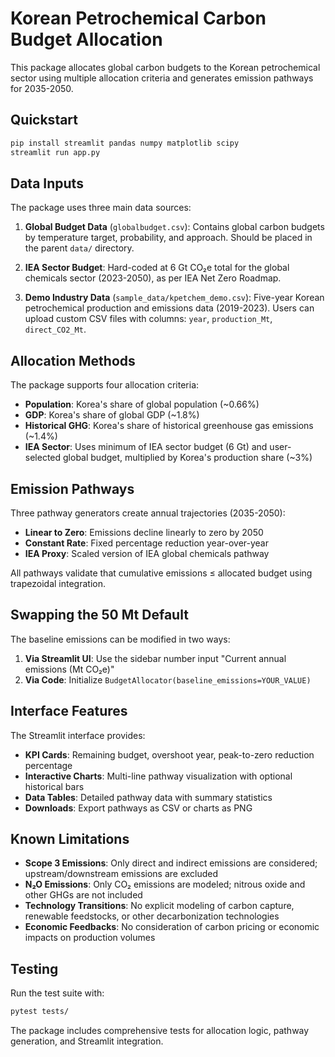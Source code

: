 # Korean Petrochemical Carbon Budget Allocation

This package allocates global carbon budgets to the Korean petrochemical sector using multiple allocation criteria and generates emission pathways for 2035-2050.

## Quickstart

```bash
pip install streamlit pandas numpy matplotlib scipy
streamlit run app.py
```

## Data Inputs

The package uses three main data sources:

1. **Global Budget Data** (`globalbudget.csv`): Contains global carbon budgets by temperature target, probability, and approach. Should be placed in the parent `data/` directory.

2. **IEA Sector Budget**: Hard-coded at 6 Gt CO₂e total for the global chemicals sector (2023-2050), as per IEA Net Zero Roadmap.

3. **Demo Industry Data** (`sample_data/kpetchem_demo.csv`): Five-year Korean petrochemical production and emissions data (2019-2023). Users can upload custom CSV files with columns: `year`, `production_Mt`, `direct_CO2_Mt`.

## Allocation Methods

The package supports four allocation criteria:

- **Population**: Korea's share of global population (~0.66%)
- **GDP**: Korea's share of global GDP (~1.8%)  
- **Historical GHG**: Korea's share of historical greenhouse gas emissions (~1.4%)
- **IEA Sector**: Uses minimum of IEA sector budget (6 Gt) and user-selected global budget, multiplied by Korea's production share (~3%)

## Emission Pathways

Three pathway generators create annual trajectories (2035-2050):

- **Linear to Zero**: Emissions decline linearly to zero by 2050
- **Constant Rate**: Fixed percentage reduction year-over-year
- **IEA Proxy**: Scaled version of IEA global chemicals pathway

All pathways validate that cumulative emissions ≤ allocated budget using trapezoidal integration.

## Swapping the 50 Mt Default

The baseline emissions can be modified in two ways:

1. **Via Streamlit UI**: Use the sidebar number input "Current annual emissions (Mt CO₂e)"
2. **Via Code**: Initialize `BudgetAllocator(baseline_emissions=YOUR_VALUE)`

## Interface Features

The Streamlit interface provides:

- **KPI Cards**: Remaining budget, overshoot year, peak-to-zero reduction percentage
- **Interactive Charts**: Multi-line pathway visualization with optional historical bars
- **Data Tables**: Detailed pathway data with summary statistics
- **Downloads**: Export pathways as CSV or charts as PNG

## Known Limitations

- **Scope 3 Emissions**: Only direct and indirect emissions are considered; upstream/downstream emissions are excluded
- **N₂O Emissions**: Only CO₂ emissions are modeled; nitrous oxide and other GHGs are not included
- **Technology Transitions**: No explicit modeling of carbon capture, renewable feedstocks, or other decarbonization technologies
- **Economic Feedbacks**: No consideration of carbon pricing or economic impacts on production volumes

## Testing

Run the test suite with:

```bash
pytest tests/
```

The package includes comprehensive tests for allocation logic, pathway generation, and Streamlit integration.